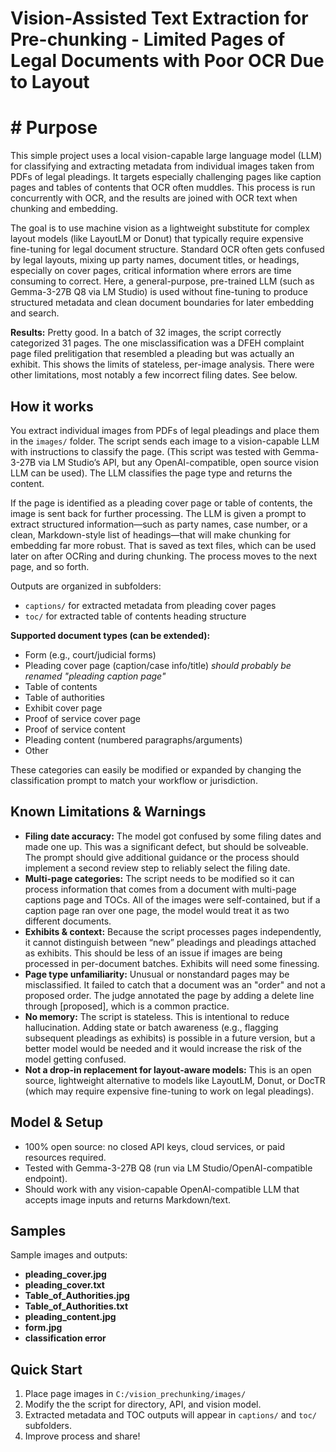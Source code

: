 # Vision-Assisted Text Extraction for Pre-chunking - Limited Pages of Legal Documents with Poor OCR Due to Layout

#  # Purpose

This simple project uses a local vision-capable large language model (LLM) for classifying and extracting metadata from individual images taken from PDFs of legal pleadings. It targets especially challenging pages like caption pages and tables of contents that OCR often muddles. This process is run concurrently with OCR, and the results are joined with OCR text when chunking and embedding. 
 
The goal is to use machine vision as a lightweight substitute for complex layout models (like LayoutLM or Donut) that typically require expensive fine-tuning for legal document structure. Standard OCR often gets confused by legal layouts, mixing up party names, document titles, or headings, especially on cover pages, critical information where errors are time consuming to correct. Here, a general-purpose, pre-trained LLM (such as Gemma-3-27B Q8 via LM Studio) is used without fine-tuning to produce structured metadata and clean document boundaries for later embedding and search.  

**Results:** Pretty good. In a batch of 32 images, the script correctly categorized 31 pages. The one misclassification was a DFEH complaint page filed prelitigation that  resembled a pleading but was actually an exhibit. This shows the limits of stateless, per-image analysis. There were other limitations, most notably a few incorrect filing dates. See below.

## How it works

You extract individual images from PDFs of legal pleadings and place them in the `images/` folder. The script sends each image to a vision-capable LLM  with instructions to classify the page. (This script was tested with Gemma-3-27B via LM Studio’s API, but any OpenAI-compatible, open source vision LLM can be used). The LLM classifies the page type and returns the content. 

If the page is identified as a pleading cover page or table of contents, the image is sent back for further processing. The LLM is given a prompt to extract structured information—such as party names, case number, or a clean, Markdown-style list of headings—that will make chunking for embedding far more robust. That is saved as text files, which can be used later on after OCRing and during chunking. The process moves to the next page, and so forth. 

Outputs are organized in subfolders:
- `captions/` for extracted metadata from pleading cover pages
- `toc/` for extracted table of contents heading structure

**Supported document types (can be extended):**
- Form (e.g., court/judicial forms)
- Pleading cover page (caption/case info/title) _should probably be renamed "pleading caption page"_
- Table of contents
- Table of authorities
- Exhibit cover page
- Proof of service cover page
- Proof of service content
- Pleading content (numbered paragraphs/arguments)
- Other

These categories can easily be modified or expanded by changing the classification prompt to match your workflow or jurisdiction.

## Known Limitations & Warnings

- **Filing date accuracy:** The model got confused by some filing dates and made one up. This was a significant defect, but should be solveable. The prompt should give additional guidance or the process should implement a second review step to reliably select the filing date.
- **Multi-page categories:** The script needs to be modified so it can process information that comes from a document with multi-page captions page and TOCs. All of the images were self-contained, but if a caption page ran over one page, the model would treat it as two different documents.
- **Exhibits & context:** Because the script processes pages independently, it cannot distinguish between “new” pleadings and pleadings attached as exhibits. This should be less of an issue if images are being processed in per-document batches. Exhibits will need some finessing. 
- **Page type unfamiliarity:** Unusual or nonstandard pages may be misclassified. It failed to catch that a document was an "order" and not a proposed order. The judge annotated the page by adding a delete line through [proposed], which is a common practice.
- **No memory:** The script is stateless. This is intentional to reduce hallucination. Adding state or batch awareness (e.g., flagging subsequent pleadings as exhibits) is possible in a future version, but a better model would be needed and it would increase the risk of the model getting confused.
- **Not a drop-in replacement for layout-aware models:** This is an open source, lightweight alternative to models like LayoutLM, Donut, or DocTR (which may require expensive fine-tuning to work on legal pleadings).


## Model & Setup

- 100% open source: no closed API keys, cloud services, or paid resources required.
- Tested with Gemma-3-27B Q8 (run via LM Studio/OpenAI-compatible endpoint).
- Should work with any vision-capable OpenAI-compatible LLM that accepts image inputs and returns Markdown/text.

## Samples

Sample images and outputs:

- **pleading_cover.jpg**  
- **pleading_cover.txt**
- **Table_of_Authorities.jpg**
- **Table_of_Authorities.txt**
- **pleading_content.jpg**
- **form.jpg** 
- **classification error** 


## Quick Start

1. Place page images in `C:/vision_prechunking/images/`
2. Modify the the script for directory, API, and vision model.
3. Extracted metadata and TOC outputs will appear in `captions/` and `toc/` subfolders.
4. Improve process and share!


